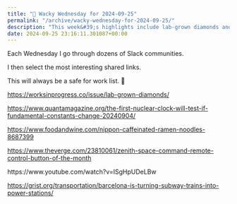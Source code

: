 ```yaml
---
title: "🤪 Wacky Wednesday for 2024-09-25"
permalink: "/archive/wacky-wednesday-for-2024-09-25/"
description: "This week&#39;s highlights include lab-grown diamonds and caffeinated ramen!"
date: 2024-09-25 23:16:11.301087+00:00
---
```


<p>Each Wednesday I go through dozens of Slack communities.</p><p>I then select the most interesting shared links.</p><p>This will always be a safe for work list. 🙈</p><p><a target="_blank" rel="noopener noreferrer nofollow" href="https://worksinprogress.co/issue/lab-grown-diamonds/">https://worksinprogress.co/issue/lab-grown-diamonds/</a></p><p><a target="_blank" rel="noopener noreferrer nofollow" href="https://www.quantamagazine.org/the-first-nuclear-clock-will-test-if-fundamental-constants-change-20240904/">https://www.quantamagazine.org/the-first-nuclear-clock-will-test-if-fundamental-constants-change-20240904/</a></p><p><a target="_blank" rel="noopener noreferrer nofollow" href="https://www.foodandwine.com/nippon-caffeinated-ramen-noodles-8687399">https://www.foodandwine.com/nippon-caffeinated-ramen-noodles-8687399</a></p><p><a target="_blank" rel="noopener noreferrer nofollow" href="https://www.theverge.com/23810061/zenith-space-command-remote-control-button-of-the-month">https://www.theverge.com/23810061/zenith-space-command-remote-control-button-of-the-month</a></p><p>https://www.youtube.com/watch?v=ISgHpUDeLBw</p><p><a target="_blank" rel="noopener noreferrer nofollow" href="https://grist.org/transportation/barcelona-is-turning-subway-trains-into-power-stations/">https://grist.org/transportation/barcelona-is-turning-subway-trains-into-power-stations/</a></p><p></p>